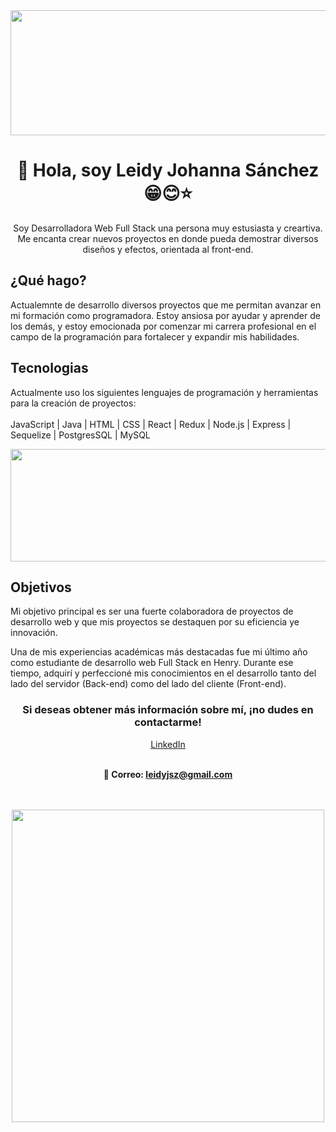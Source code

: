 
<div id="header" align="center"> 
  <img  src="https://github.com/L-J-Sanchez-Zamora/L-J-Sanchez-Zamora/assets/124950194/406a50f4-5f5c-44bc-9204-517bfc91cff8" width="900" height="200"/>

<h1 >👋  Hola, soy Leidy Johanna Sánchez 😁😊⭐</h1>


Soy Desarrolladora Web Full Stack una persona muy estusiasta y creartiva. Me encanta crear nuevos proyectos en donde pueda demostrar diversos diseños y efectos, orientada al front-end.  

</div>

<div id="body" >
<h2>¿Qué hago?</h2>

Actualemnte de desarrollo diversos proyectos que me permitan avanzar en mi formación como programadora.
Estoy ansiosa por ayudar y aprender de los demás, y estoy emocionada por comenzar mi carrera profesional en el campo de la programación para fortalecer y expandir mis habilidades.

<h2>Tecnologias</h2>

Actualmente uso los siguientes lenguajes de programación y herramientas para la creación de proyectos:
<br><br>
JavaScript | Java | HTML | CSS | React | Redux | Node.js | Express | Sequelize | PostgresSQL | MySQL 


  
 <img  src="https://user-images.githubusercontent.com/124950194/249576026-f2385a75-2e56-474c-a84c-81b480aff9e3.JPG" width="900" height="180"/>

<h2>Objetivos</h2>

Mi objetivo principal es ser una fuerte colaboradora de proyectos de desarrollo web y que  mis proyectos se destaquen por su eficiencia ye innovación. 

Una de mis experiencias académicas más destacadas fue mi último año como estudiante de desarrollo web Full Stack en Henry. Durante ese tiempo, adquirí y perfeccioné mis conocimientos en el desarrollo tanto del lado del servidor (Back-end) como del lado del cliente (Front-end).
</div>
<div id="end" align="center">
<h3 aling="center">Si deseas obtener más información sobre mí, ¡no dudes en contactarme!</h3>

<a align="center" target="_black" href="https://www.linkedin.com/in/leidy-johanna-s%C3%A1nchez-zamora-9370731a3?"/>LinkedIn</a><br><br>

<b>📧 Correo: leidyjsz@gmail.com</b>

 <br><br>
 <img align="center" src="https://media.tenor.com/8tr_CU6730MAAAAC/web-dev-website-development.gif" width="500" />

</div>


